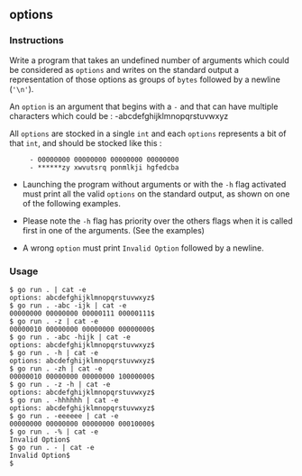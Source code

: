 ## options
### Instructions
Write a program that takes an undefined number of arguments which could be considered as `options` and writes on the standard output a representation of those options as groups of `bytes` followed by a newline (`'\n'`).

An `option` is an argument that begins with a `-` and that can have multiple characters which could be : -abcdefghijklmnopqrstuvwxyz

All `options` are stocked in a single `int` and each `options` represents a bit of that `int`, and should be stocked like this :

 ```
      - 00000000 00000000 00000000 00000000
      - ******zy xwvutsrq ponmlkji hgfedcba
 ```

* Launching the program without arguments or with the `-h` flag activated must print all the valid `options` on the standard output, as shown on one of the following examples.

* Please note the `-h` flag has priority over the others flags when it is called first in one of the arguments. (See the examples)

* A wrong `option` must print `Invalid Option` followed by a newline.

### Usage
```
$ go run . | cat -e
options: abcdefghijklmnopqrstuvwxyz$
$ go run . -abc -ijk | cat -e
00000000 00000000 00000111 00000111$
$ go run . -z | cat -e
00000010 00000000 00000000 00000000$
$ go run . -abc -hijk | cat -e
options: abcdefghijklmnopqrstuvwxyz$
$ go run . -h | cat -e
options: abcdefghijklmnopqrstuvwxyz$
$ go run . -zh | cat -e
00000010 00000000 00000000 10000000$
$ go run . -z -h | cat -e
options: abcdefghijklmnopqrstuvwxyz$
$ go run . -hhhhhh | cat -e
options: abcdefghijklmnopqrstuvwxyz$
$ go run . -eeeeee | cat -e
00000000 00000000 00000000 00010000$
$ go run . -% | cat -e
Invalid Option$
$ go run . - | cat -e
Invalid Option$
$
```
